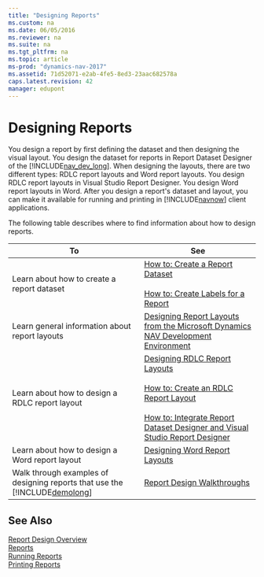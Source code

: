 ```yaml
---
title: "Designing Reports"
ms.custom: na
ms.date: 06/05/2016
ms.reviewer: na
ms.suite: na
ms.tgt_pltfrm: na
ms.topic: article
ms-prod: "dynamics-nav-2017"
ms.assetid: 71d52071-e2ab-4fe5-8ed3-23aac682578a
caps.latest.revision: 42
manager: edupont
---
```

# Designing Reports
You design a report by first defining the dataset and then designing the visual layout. You design the dataset for reports in Report Dataset Designer of the [!INCLUDE[nav_dev_long](includes/nav_dev_long_md.md)]. When designing the layouts, there are two different types: RDLC report layouts and Word report layouts. You design RDLC report layouts in Visual Studio Report Designer. You design Word report layouts in Word. After you design a report's dataset and layout, you can make it available for running and printing in [!INCLUDE[navnow](includes/navnow_md.md)] client applications.  

 The following table describes where to find information about how to design reports.  

|To|See|  
|--------|---------|  
|Learn about how to create a report dataset|[How to: Create a Report Dataset](How-to--Create%20a%20Report%20Dataset.md)<br /><br /> [How to: Create Labels for a Report](How-to--Create%20Labels%20for%20a%20Report.md)|  
|Learn general information about report layouts|[Designing Report Layouts from the Microsoft Dynamics NAV Development Environment](Designing-Report-Layouts-from-the-Microsoft-Dynamics-NAV-Development-Environment.md)|  
|Learn about how to design a RDLC report layout|[Designing RDLC Report Layouts](Designing-RDLC-Report-Layouts.md)<br /><br /> [How to: Create an RDLC Report Layout](How-to--Create%20an%20RDLC%20Report%20Layout.md)<br /><br /> [How to: Integrate Report Dataset Designer and Visual Studio Report Designer](How-to--Integrate%20Report%20Dataset%20Designer%20and%20Visual%20Studio%20Report%20Designer.md)|  
|Learn about how to design a Word report layout|[Designing Word Report Layouts](Designing-Word-Report-Layouts.md)|  
|Walk through examples of designing reports that use the [!INCLUDE[demolong](includes/demolong_md.md)]|[Report Design Walkthroughs](Report-Design-Walkthroughs.md)|  

## See Also  
 [Report Design Overview](Report-Design-Overview.md)   
 [Reports](Reports.md)   
 [Running Reports](Running-Reports.md)   
 [Printing Reports](Printing-Reports.md)
